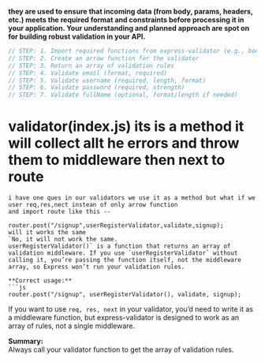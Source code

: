 **they are used to ensure that incoming data (from body, params, headers, etc.) meets the required format and constraints before processing it in your application. Your understanding and planned approach are spot on for building robust validation in your API.**

```js
// STEP: 1. Import required functions from express-validator (e.g., body)
// STEP: 2. Create an arrow function for the validator
// STEP: 3. Return an array of validation rules
// STEP: 4. Validate email (format, required)
// STEP: 5. Validate username (required, length, format)
// STEP: 6. Validate password (required, strength)
// STEP: 7. Validate fullName (optional, format/length if needed)
```

# validator(index.js) its is a method it will collect allt he errors and throw them to middleware then next to route

````
i have one ques in our validators we use it as a method but what if we user req,res,nect instean of only arrow function
and import route like this --

router.post("/signup",userRegisterValidator,validate,signup);
will it works the same
`No, it will not work the same.
userRegisterValidator()` is a function that returns an array of validation middleware. If you use `userRegisterValidator` without calling it, you’re passing the function itself, not the middleware array, so Express won’t run your validation rules.

**Correct usage:**
```js
router.post("/signup", userRegisterValidator(), validate, signup);
````

If you want to use `req, res, next` in your validator, you’d need to write it as a middleware function, but express-validator is designed to work as an array of rules, not a single middleware.

**Summary:**  
Always call your validator function to get the array of validation rules.

```

```
